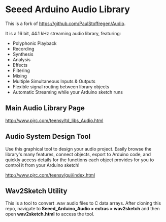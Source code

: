 # Seeed Arduino Audio Library

This is a fork of https://github.com/PaulStoffregen/Audio.

It is a 16 bit, 44.1 kHz streaming audio library, featuring:

- Polyphonic Playback
- Recording
- Synthesis
- Analysis
- Effects
- Filtering
- Mixing
- Multiple Simultaneous Inputs & Outputs
- Flexible signal routing between library objects
- Automatic Streaming while your Arduino sketch runs

## Main Audio Library Page

http://www.pjrc.com/teensy/td_libs_Audio.html


## Audio System Design Tool

Use this graphical tool to design your audio project.  Easily browse the library's many features, connect objects, export to Arduino code, and quickly access details for the functions each object provides for you to control it from your Arduino sketch!

http://www.pjrc.com/teensy/gui/index.html

## Wav2Sketch Utility

This is a tool to convert .wav audio files to C data arrays. After cloning this repo, navigate to **Seeed_Arduino_Audio > extras > wav2sketch** and then open **wav2sketch.html** to access the tool.







